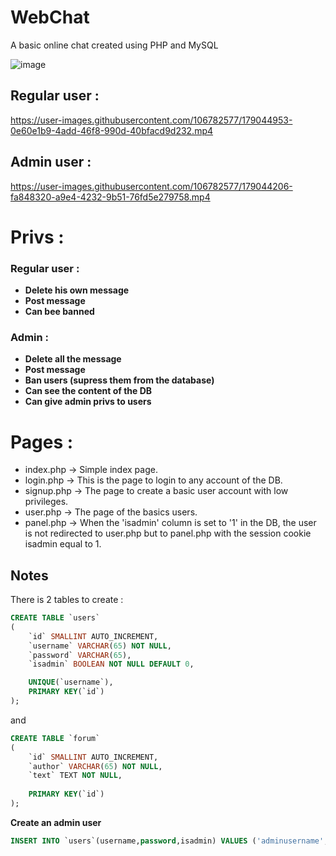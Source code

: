 # WebChat
A basic online chat created using PHP and MySQL

![image](https://user-images.githubusercontent.com/106782577/179045660-c9d4dea8-d606-4086-8c22-aab2a0abbc97.png)


## Regular user :

https://user-images.githubusercontent.com/106782577/179044953-0e60e1b9-4add-46f8-990d-40bfacd9d232.mp4


## Admin user :

https://user-images.githubusercontent.com/106782577/179044206-fa848320-a9e4-4232-9b51-76fd5e279758.mp4




# Privs :

### Regular user :

- **Delete his own message**  
- **Post message**      
- **Can bee banned**      

### Admin :

- **Delete all the message**   
- **Post message**   
- **Ban users (supress them from the database)**   
- **Can see the content of the DB**    
- **Can give admin privs to users**   


# Pages :

- index.php -> Simple index page.    
- login.php -> This is the page to login to any account of the DB.       
- signup.php -> The page to create a basic user account with low privileges.             
- user.php -> The page of the basics users.      
- panel.php -> When the 'isadmin' column is set to '1' in the DB, the user is not redirected to user.php but to panel.php with the session cookie isadmin equal to 1.   


## Notes

There is 2 tables to create :
```sql
CREATE TABLE `users`
(
    `id` SMALLINT AUTO_INCREMENT,  
    `username` VARCHAR(65) NOT NULL,  
    `password` VARCHAR(65),
    `isadmin` BOOLEAN NOT NULL DEFAULT 0,  

    UNIQUE(`username`),
    PRIMARY KEY(`id`)
);
```

and

```sql
CREATE TABLE `forum`
(
    `id` SMALLINT AUTO_INCREMENT,
    `author` VARCHAR(65) NOT NULL,
    `text` TEXT NOT NULL,
  
    PRIMARY KEY(`id`)
);
```

**Create an admin user**

```sql
INSERT INTO `users`(username,password,isadmin) VALUES ('adminusername','adminpassword',1);
```
